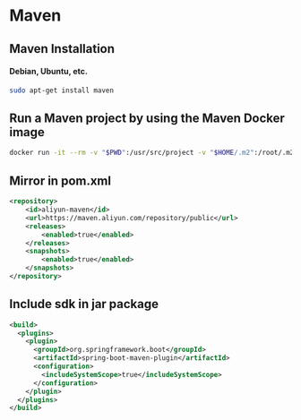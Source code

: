 # Maven

## Maven Installation

#### Debian, Ubuntu, etc.

```sh
sudo apt-get install maven
```

## Run a Maven project by using the Maven Docker image

```sh
docker run -it --rm -v "$PWD":/usr/src/project -v "$HOME/.m2":/root/.m2 -v "$PWD/target:/usr/src/project/target" -w /usr/src/project maven:3-jdk-8 mvn clean package
```

## Mirror in pom.xml

```xml
<repository>
    <id>aliyun-maven</id>
    <url>https://maven.aliyun.com/repository/public</url>
    <releases>
        <enabled>true</enabled>
    </releases>
    <snapshots>
        <enabled>true</enabled>
    </snapshots>
</repository>
```

## Include sdk in jar package

```xml
<build>
  <plugins>
    <plugin>
      <groupId>org.springframework.boot</groupId>
      <artifactId>spring-boot-maven-plugin</artifactId>
      <configuration>
        <includeSystemScope>true</includeSystemScope>
      </configuration>
    </plugin>
  </plugins>
</build>
```
